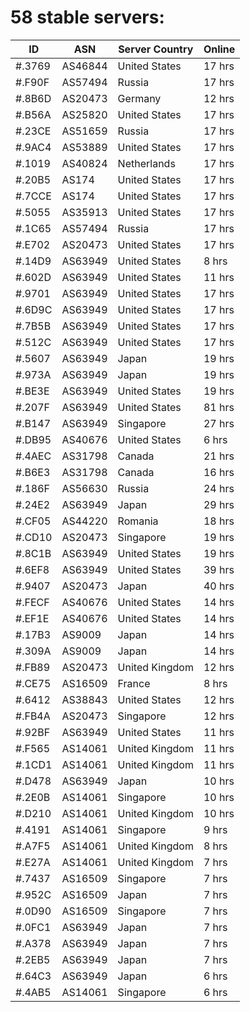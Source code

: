 # 58 stable servers:

| ID | ASN | Server Country | Online |
| ------ | ------ | ------ | ------ |
| #.3769 | AS46844 | United States | 17 hrs |
| #.F90F | AS57494 | Russia | 17 hrs |
| #.8B6D | AS20473 | Germany | 12 hrs |
| #.B56A | AS25820 | United States | 17 hrs |
| #.23CE | AS51659 | Russia | 17 hrs |
| #.9AC4 | AS53889 | United States | 17 hrs |
| #.1019 | AS40824 | Netherlands | 17 hrs |
| #.20B5 | AS174 | United States | 17 hrs |
| #.7CCE | AS174 | United States | 17 hrs |
| #.5055 | AS35913 | United States | 17 hrs |
| #.1C65 | AS57494 | Russia | 17 hrs |
| #.E702 | AS20473 | United States | 17 hrs |
| #.14D9 | AS63949 | United States | 8 hrs |
| #.602D | AS63949 | United States | 11 hrs |
| #.9701 | AS63949 | United States | 17 hrs |
| #.6D9C | AS63949 | United States | 17 hrs |
| #.7B5B | AS63949 | United States | 17 hrs |
| #.512C | AS63949 | United States | 17 hrs |
| #.5607 | AS63949 | Japan | 19 hrs |
| #.973A | AS63949 | Japan | 19 hrs |
| #.BE3E | AS63949 | United States | 19 hrs |
| #.207F | AS63949 | United States | 81 hrs |
| #.B147 | AS63949 | Singapore | 27 hrs |
| #.DB95 | AS40676 | United States | 6 hrs |
| #.4AEC | AS31798 | Canada | 21 hrs |
| #.B6E3 | AS31798 | Canada | 16 hrs |
| #.186F | AS56630 | Russia | 24 hrs |
| #.24E2 | AS63949 | Japan | 29 hrs |
| #.CF05 | AS44220 | Romania | 18 hrs |
| #.CD10 | AS20473 | Singapore | 19 hrs |
| #.8C1B | AS63949 | United States | 19 hrs |
| #.6EF8 | AS63949 | United States | 39 hrs |
| #.9407 | AS20473 | Japan | 40 hrs |
| #.FECF | AS40676 | United States | 14 hrs |
| #.EF1E | AS40676 | United States | 14 hrs |
| #.17B3 | AS9009 | Japan | 14 hrs |
| #.309A | AS9009 | Japan | 14 hrs |
| #.FB89 | AS20473 | United Kingdom | 12 hrs |
| #.CE75 | AS16509 | France | 8 hrs |
| #.6412 | AS38843 | United States | 12 hrs |
| #.FB4A | AS20473 | Singapore | 12 hrs |
| #.92BF | AS63949 | United States | 11 hrs |
| #.F565 | AS14061 | United Kingdom | 11 hrs |
| #.1CD1 | AS14061 | United Kingdom | 11 hrs |
| #.D478 | AS63949 | Japan | 10 hrs |
| #.2E0B | AS14061 | Singapore | 10 hrs |
| #.D210 | AS14061 | United Kingdom | 10 hrs |
| #.4191 | AS14061 | Singapore | 9 hrs |
| #.A7F5 | AS14061 | United Kingdom | 8 hrs |
| #.E27A | AS14061 | United Kingdom | 7 hrs |
| #.7437 | AS16509 | Singapore | 7 hrs |
| #.952C | AS16509 | Japan | 7 hrs |
| #.0D90 | AS16509 | Singapore | 7 hrs |
| #.0FC1 | AS63949 | Japan | 7 hrs |
| #.A378 | AS63949 | Japan | 7 hrs |
| #.2EB5 | AS63949 | Japan | 7 hrs |
| #.64C3 | AS63949 | Japan | 6 hrs |
| #.4AB5 | AS14061 | Singapore | 6 hrs |

